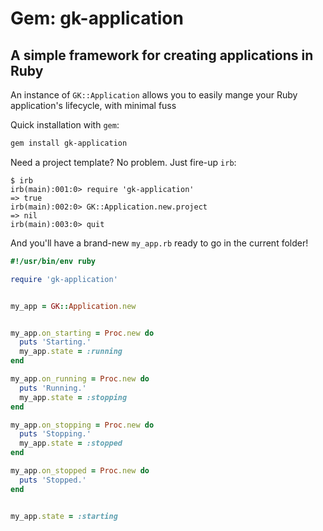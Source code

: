 Gem: gk-application
===================

A simple framework for creating applications in Ruby
----------------------------------------------------

An instance of ```GK::Application``` allows you to easily mange your Ruby application's lifecycle, with minimal fuss

Quick installation with ```gem```:

```bash
gem install gk-application
```

Need a project template? No problem. Just fire-up ```irb```:

```
$ irb
irb(main):001:0> require 'gk-application'
=> true
irb(main):002:0> GK::Application.new.project
=> nil
irb(main):003:0> quit
```

And you'll have a brand-new ```my_app.rb``` ready to go in the current folder!

```ruby
#!/usr/bin/env ruby

require 'gk-application'


my_app = GK::Application.new


my_app.on_starting = Proc.new do
  puts 'Starting.'
  my_app.state = :running
end

my_app.on_running = Proc.new do
  puts 'Running.'
  my_app.state = :stopping
end

my_app.on_stopping = Proc.new do
  puts 'Stopping.'
  my_app.state = :stopped
end

my_app.on_stopped = Proc.new do
  puts 'Stopped.'
end


my_app.state = :starting
```

